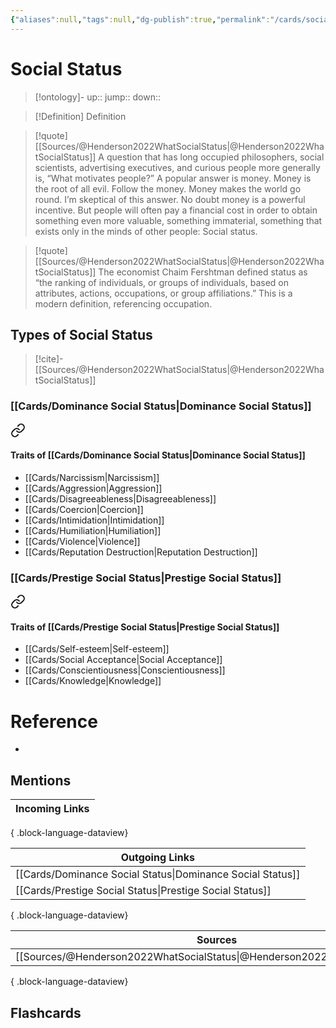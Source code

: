```yaml
---
{"aliases":null,"tags":null,"dg-publish":true,"permalink":"/cards/social-status/","dgPassFrontmatter":true}
---
```


# Social Status

> [!ontology]-
> up:: 
> jump:: 
> down:: 

> [!Definition] Definition

> [!quote] [[Sources/@Henderson2022WhatSocialStatus\|@Henderson2022WhatSocialStatus]]
> A question that has long occupied philosophers, social scientists, advertising executives, and curious people more generally is, “What motivates people?” A popular answer is money. Money is the root of all evil. Follow the money. Money makes the world go round. I’m skeptical of this answer. No doubt money is a powerful incentive. But people will often pay a financial cost in order to obtain something even more valuable, something immaterial, something that exists only in the minds of other people: Social status.

> [!quote] [[Sources/@Henderson2022WhatSocialStatus\|@Henderson2022WhatSocialStatus]]
> The economist Chaim Fershtman defined status as “the ranking of individuals, or groups of individuals, based on attributes, actions, occupations, or group affiliations.” This is a modern definition, referencing occupation.

## Types of Social Status

> [!cite]-
> [[Sources/@Henderson2022WhatSocialStatus\|@Henderson2022WhatSocialStatus]]

### [[Cards/Dominance Social Status\|Dominance Social Status]]


<div class="transclusion internal-embed is-loaded"><a class="markdown-embed-link" href="/cards/dominance-social-status/#traits-of-dominance-social-status" aria-label="Open link"><svg xmlns="http://www.w3.org/2000/svg" width="24" height="24" viewBox="0 0 24 24" fill="none" stroke="currentColor" stroke-width="2" stroke-linecap="round" stroke-linejoin="round" class="svg-icon lucide-link"><path d="M10 13a5 5 0 0 0 7.54.54l3-3a5 5 0 0 0-7.07-7.07l-1.72 1.71"></path><path d="M14 11a5 5 0 0 0-7.54-.54l-3 3a5 5 0 0 0 7.07 7.07l1.71-1.71"></path></svg></a><div class="markdown-embed">



#### Traits of [[Cards/Dominance Social Status\|Dominance Social Status]]

- [[Cards/Narcissism\|Narcissism]] 
- [[Cards/Aggression\|Aggression]]
- [[Cards/Disagreeableness\|Disagreeableness]]
- [[Cards/Coercion\|Coercion]]
- [[Cards/Intimidation\|Intimidation]]
- [[Cards/Humiliation\|Humiliation]]
- [[Cards/Violence\|Violence]]
- [[Cards/Reputation Destruction\|Reputation Destruction]]


</div></div>


### [[Cards/Prestige Social Status\|Prestige Social Status]]


<div class="transclusion internal-embed is-loaded"><a class="markdown-embed-link" href="/cards/prestige-social-status/#traits-of-prestige-social-status" aria-label="Open link"><svg xmlns="http://www.w3.org/2000/svg" width="24" height="24" viewBox="0 0 24 24" fill="none" stroke="currentColor" stroke-width="2" stroke-linecap="round" stroke-linejoin="round" class="svg-icon lucide-link"><path d="M10 13a5 5 0 0 0 7.54.54l3-3a5 5 0 0 0-7.07-7.07l-1.72 1.71"></path><path d="M14 11a5 5 0 0 0-7.54-.54l-3 3a5 5 0 0 0 7.07 7.07l1.71-1.71"></path></svg></a><div class="markdown-embed">



#### Traits of [[Cards/Prestige Social Status\|Prestige Social Status]]

- [[Cards/Self-esteem\|Self-esteem]]
- [[Cards/Social Acceptance\|Social Acceptance]]
- [[Cards/Conscientiousness\|Conscientiousness]]
- [[Cards/Knowledge\|Knowledge]]


</div></div>


# Reference

- 

## Mentions

| Incoming Links |
| -------------- |

{ .block-language-dataview}

| Outgoing Links                                                |
| ------------------------------------------------------------- |
| [[Cards/Dominance Social Status\|Dominance Social Status]] |
| [[Cards/Prestige Social Status\|Prestige Social Status]]   |

{ .block-language-dataview}

| Sources                                                                       |
| ----------------------------------------------------------------------------- |
| [[Sources/@Henderson2022WhatSocialStatus\|@Henderson2022WhatSocialStatus]] |

{ .block-language-dataview}

## Flashcards
